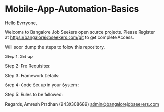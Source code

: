 # Mobile-App-Automation-Basics
Hello Everyone,

Welcome to Bangalore Job Seekers open source projects. Please Register at https://bangalorejobseekers.com/git to get complete Access.

Will soon dump the steps to folow this repository.

Step 1: Set up

Step 2: Pre Requisites:

Step 3: Framework Details:

Step 4: Code Set up in your System :

Step 5: Rules to be followed:

Regards,
Amresh Pradhan 
(9439308689) 
admin@bangalorejobseekers.com
